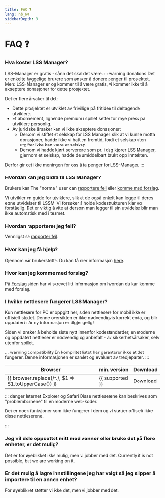 ```yaml
---
title: FAQ ❓
lang: nb_NO
sidebarDepth: 3
---
```


# FAQ ❓

### Hva koster LSS Manager?
LSS-Manager er gratis - sånn det skal det være.
::: warning donations
Det er enkelte hyggelige brukere som ønsker å donere penger til prosjektet. Men:
LSS-Manager er og kommer til å være gratis, vi kommer ikke til å akseptere donasjoner for dette prosjektet.

Det er flere årsaker til det:

* Dette prosjektet er utviklet av frivillige på fritiden til deltagende utviklere.
* Et abonnement, lignende premium i spillet setter for mye press på utviklere personlig.
* Av juridiske årsaker kan vi ikke akseptere donasjoner:
    * Dersom vi stiftet et selskap for LSS Manager, slik at vi kunne motta donasjoner, hadde ikke vi hatt en fremtid, fordi et selskap uten utgifter ikke kan være et selskap.
    * Dersom vi hadde kjørt serverene som pr. i dag kjører LSS Manager, gjennom et selskap, hadde de umiddelbart brukt opp inntekten.

Derfor gir det ikke meningen for oss å ta penger for LSS-Manager.
:::

### Hvordan kan jeg bidra til LSS Manager?
Brukere kan 
The "normal" user can [rapportere feil][error] eller [komme med forslag][suggestions].

Vi utvikler en guide for utviklere, slik at de også enkelt kan legge til deres egne utvidelser til LSSM. Vi forsøker å holde kodestrukturen klar og forståelig. Det er viktig å vite at dersom man legger til sin utvidelse blir man ikke automatisk med i teamet.

### Hvordan rapporterer jeg feil?
Vennligst se [rapporter feil][error].

### Hvor kan jeg få hjelp?
Gjennom vår brukerstøtte. Du kan få mer informasjon [here][support].

### Hvor kan jeg komme med forslag?
På [Forslag][suggestions] siden har vi skrevet litt informasjon om hvordan du kan komme med forslag.

### I hvilke nettlesere fungerer LSS Manager?
Kun nettlesere for PC er oppgitt her, siden nettlesere for mobil ikke er offisielt støttet.
Denne oversikten er ikke nødvendigvis korrekt enda, og blir oppdatert når ny informasjon er tilgjengelig!

Siden vi ønsker å beholde siste nytt innenfor kodestandarder, en moderne og oppdatert nettleser er nødvendig og anbefalt - av sikkerhetsårsaker, selv utenfor spillet.



::: warning compatibility
En kompilitet listet her garanterer ikke at det fungerer. Denne informasjonen er samlet og evaluert av tredjeparter.
:::

<table>
<thead>
    <tr>
        <th>Browser</th>
        <th>min. version</th>
        <th>Download</th>
    </tr>
</thead>
<tbody>
    <tr v-for="({supported, download}, browser) in $themeConfig.variables.browsers">
        <td>{{ browser.replace(/^./, $1 => $1.toUpperCase()) }}</td>
        <td>{{ supported }}</td>
        <td><a :href="download" target="_blank">Download</a></td>
    </tr>
</tbody>
</table>

::: danger Internet Explorer og Safari
Disse nettleserene kan beskrives som "problembarnene" til en moderne web-koder. 

Det er noen funksjoner som ikke fungerer i dem og vi støtter offisielt ikke disse nettleserene.

:::

### Jeg vil dele oppsettet mitt med venner eller bruke det på flere enheter, er det mulig? 
Det er for øyeblikket ikke mulig, men vi jobber med det.
Currently it is not possible, but we are working on it.

### Er det mulig å lagre innstillingene jeg har valgt så jeg slipper å importere til en annen enhet?
For øyeblikket støtter vi ikke det, men vi jobber med det.

[support]: support.md
[error]: error_report.md
[suggestions]: suggestions.md
